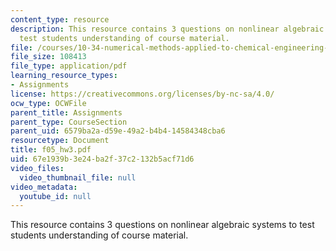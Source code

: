 ```yaml
---
content_type: resource
description: This resource contains 3 questions on nonlinear algebraic systems to
  test students understanding of course material.
file: /courses/10-34-numerical-methods-applied-to-chemical-engineering-fall-2005/67e1939b3e24ba2f37c2132b5acf71d6_f05_hw3.pdf
file_size: 108413
file_type: application/pdf
learning_resource_types:
- Assignments
license: https://creativecommons.org/licenses/by-nc-sa/4.0/
ocw_type: OCWFile
parent_title: Assignments
parent_type: CourseSection
parent_uid: 6579ba2a-d59e-49a2-b4b4-14584348cba6
resourcetype: Document
title: f05_hw3.pdf
uid: 67e1939b-3e24-ba2f-37c2-132b5acf71d6
video_files:
  video_thumbnail_file: null
video_metadata:
  youtube_id: null
---
```

This resource contains 3 questions on nonlinear algebraic systems to test students understanding of course material.